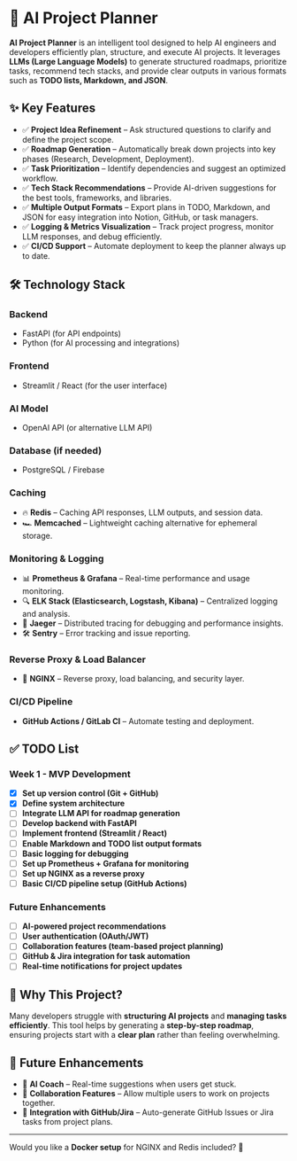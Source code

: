 # 🚀 AI Project Planner  

**AI Project Planner** is an intelligent tool designed to help AI engineers and developers efficiently plan, structure, and execute AI projects. It leverages **LLMs (Large Language Models)** to generate structured roadmaps, prioritize tasks, recommend tech stacks, and provide clear outputs in various formats such as **TODO lists, Markdown, and JSON**.  

## ✨ Key Features  
- ✅ **Project Idea Refinement** – Ask structured questions to clarify and define the project scope.  
- ✅ **Roadmap Generation** – Automatically break down projects into key phases (Research, Development, Deployment).  
- ✅ **Task Prioritization** – Identify dependencies and suggest an optimized workflow.  
- ✅ **Tech Stack Recommendations** – Provide AI-driven suggestions for the best tools, frameworks, and libraries.  
- ✅ **Multiple Output Formats** – Export plans in TODO, Markdown, and JSON for easy integration into Notion, GitHub, or task managers.  
- ✅ **Logging & Metrics Visualization** – Track project progress, monitor LLM responses, and debug efficiently.  
- ✅ **CI/CD Support** – Automate deployment to keep the planner always up to date.  

## 🛠️ Technology Stack  
### **Backend**  
- FastAPI (for API endpoints)  
- Python (for AI processing and integrations)  

### **Frontend**  
- Streamlit / React (for the user interface)  

### **AI Model**  
- OpenAI API (or alternative LLM API)  

### **Database (if needed)**  
- PostgreSQL / Firebase  

### **Caching**  
- 🔥 **Redis** – Caching API responses, LLM outputs, and session data.  
- 🏎️ **Memcached** – Lightweight caching alternative for ephemeral storage.  

### **Monitoring & Logging**  
- 📊 **Prometheus & Grafana** – Real-time performance and usage monitoring.  
- 🔍 **ELK Stack (Elasticsearch, Logstash, Kibana)** – Centralized logging and analysis.  
- 🎯 **Jaeger** – Distributed tracing for debugging and performance insights.  
- 🛠️ **Sentry** – Error tracking and issue reporting.  

### **Reverse Proxy & Load Balancer**  
- 🚀 **NGINX** – Reverse proxy, load balancing, and security layer.  

### **CI/CD Pipeline**  
- **GitHub Actions / GitLab CI** – Automate testing and deployment.  

## ✅ TODO List  

### **Week 1 - MVP Development**
- [x] **Set up version control (Git + GitHub)**
- [x] **Define system architecture**
- [ ] **Integrate LLM API for roadmap generation**
- [ ] **Develop backend with FastAPI**
- [ ] **Implement frontend (Streamlit / React)**
- [ ] **Enable Markdown and TODO list output formats**
- [ ] **Basic logging for debugging**
- [ ] **Set up Prometheus + Grafana for monitoring**
- [ ] **Set up NGINX as a reverse proxy**
- [ ] **Basic CI/CD pipeline setup (GitHub Actions)**

### **Future Enhancements**
- [ ] **AI-powered project recommendations**
- [ ] **User authentication (OAuth/JWT)**
- [ ] **Collaboration features (team-based project planning)**
- [ ] **GitHub & Jira integration for task automation**
- [ ] **Real-time notifications for project updates**  

## 🧐 Why This Project?  
Many developers struggle with **structuring AI projects** and **managing tasks efficiently**. This tool helps by generating a **step-by-step roadmap**, ensuring projects start with a **clear plan** rather than feeling overwhelming.  

## 🔮 Future Enhancements  
- 🔹 **AI Coach** – Real-time suggestions when users get stuck.  
- 🔹 **Collaboration Features** – Allow multiple users to work on projects together.  
- 🔹 **Integration with GitHub/Jira** – Auto-generate GitHub Issues or Jira tasks from project plans.  

---

Would you like a **Docker setup** for NGINX and Redis included? 🚀  
